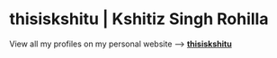 # thisiskshitu | Kshitiz Singh Rohilla
View all my profiles on my personal website --> [**thisiskshitu**](https://thisiskshitu.github.io)